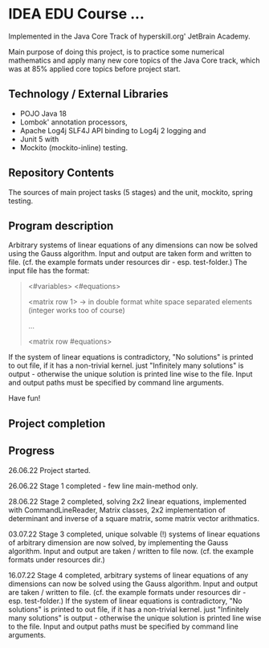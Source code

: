 # IDEA EDU Course ...

Implemented in the Java Core Track of hyperskill.org' JetBrain Academy.

Main purpose of doing this project, is to practice some numerical mathematics and apply many new core topics of
the Java Core track, which was at 85% applied core topics before project start.

## Technology / External Libraries

- POJO Java 18
- Lombok' annotation processors,
- Apache Log4j SLF4J API binding to Log4j 2 logging and
- Junit 5 with
- Mockito (mockito-inline) testing.

## Repository Contents

The sources of main project tasks (5 stages) and the unit, mockito, spring testing.

## Program description

Arbitrary systems of linear equations of any dimensions can now be solved using the Gauss algorithm. 
Input and output are taken form and written to file. (cf. the example formats under resources dir - esp. test-folder.)
The input file has the format:

> <#variables> <#equations> 
> 
> <matrix row 1> -> in double format white space separated elements (integer works too of course)
> 
> ...
> 
> <matrix row #equations>

If the system of linear equations is contradictory, "No solutions" is printed to out file, if it has a non-trivial kernel.
just "Infinitely many solutions" is output - otherwise the unique solution is printed line wise to the file.
Input and output paths must be specified by command line arguments.

Have fun!

## Project completion

[//]: # (Project was completed on xx.0d.22.)

## Progress

26.06.22 Project started.

26.06.22 Stage 1 completed - few line main-method only.

28.06.22 Stage 2 completed, solving 2x2 linear equations, implemented with CommandLineReader, Matrix classes,
2x2 implementation of determinant and inverse of a square matrix, some matrix vector arithmatics.

03.07.22 Stage 3 completed, unique solvable (!) systems of linear equations of arbitrary dimension are now solved,
by implementing the Gauss algorithm. Input and output are taken / written to file now. (cf. the example formats under resources dir.)

16.07.22 Stage 4 completed, arbitrary systems of linear equations of any dimensions can now be solved
using the Gauss algorithm. Input and output are taken / written to file. (cf. the example formats under resources dir - esp. test-folder.)
If the system of linear equations is contradictory, "No solutions" is printed to out file, if it has a non-trivial kernel.
just "Infinitely many solutions" is output - otherwise the unique solution is printed line wise to the file.
Input and output paths must be specified by command line arguments.